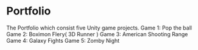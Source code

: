 # Portfolio
The Portfolio which consist  five Unity game projects.
Game 1: Pop the ball
Game 2: Boximon Flery( 3D Runner )
Game 3: American Shooting Range
Game 4: Galaxy Fights
Game 5: Zomby Night
